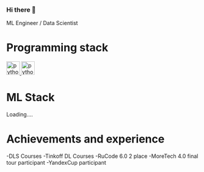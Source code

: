 ### Hi there 👋 

ML Engineer / Data Scientist

# Programming stack
<p align = 'left'>
  <a href="https://www.python.org" target="_blank"> 
    <img src="https://upload.wikimedia.org/wikipedia/commons/thumb/c/c3/Python-logo-notext.svg/1200px-Python-logo-notext.svg.png" alt="python" width="35" height="35"/>
  </a>
   <a> 
    <img src="https://upload.wikimedia.org/wikipedia/commons/thumb/1/18/ISO_C%2B%2B_Logo.svg/800px-ISO_C%2B%2B_Logo.svg.png?20170928190710" alt="python" width="35" height="35"/>
  </a>
  
# ML Stack
  Loading....
# Achievements and experience
  -DLS Courses
  -Tinkoff DL Courses
  -RuCode 6.0 2 place
  -MoreTech 4.0 final tour participant
  -YandexCup participant
<!--
**hekaido/hekaido** is a ✨ _special_ ✨ repository because its `README.md` (this file) appears on your GitHub profile.

Here are some ideas to get you started:

- 🔭 I’m currently working on ...
- 🌱 I’m currently learning ...
- 👯 I’m looking to collaborate on ...
- 🤔 I’m looking for help with ...
- 💬 Ask me about ...
- 📫 How to reach me: ...
- 😄 Pronouns: ...
- ⚡ Fun fact: ...
-->
